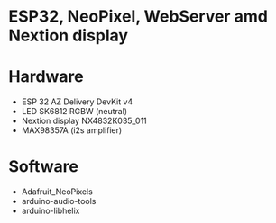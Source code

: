 # ESP32, NeoPixel, WebServer amd Nextion display

# Hardware
- ESP 32 AZ Delivery DevKit v4
- LED SK6812 RGBW (neutral)
- Nextion display NX4832K035_011
- MAX98357A (i2s amplifier)

# Software
- Adafruit_NeoPixels
- arduino-audio-tools
- arduino-libhelix
